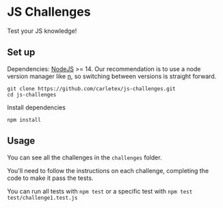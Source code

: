 # JS Challenges

Test your JS knowledge!

## Set up

Dependencies: [NodeJS](https://nodejs.org/es/download/) >= 14. Our recommendation is to use a node version manager like [n](https://github.com/tj/n), so switching between versions is straight forward.

```
git clone https://github.com/carletex/js-challenges.git
cd js-challenges
```

Install dependencies

```
npm install
```

## Usage

You can see all the challenges in the `challenges` folder.

You'll need to follow the instructions on each challenge, completing the code to make it pass the tests.

You can run all tests with `npm test` or a specific test with `npm test test/challenge1.test.js`
